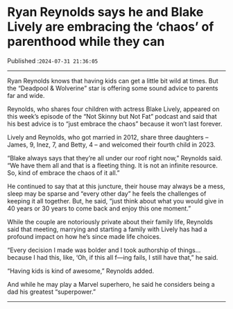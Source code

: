 # Ryan Reynolds says he and Blake Lively are embracing the ‘chaos’ of parenthood while they can

Published :`2024-07-31 21:36:05`

---

Ryan Reynolds knows that having kids can get a little bit wild at times. But the “Deadpool & Wolverine” star is offering some sound advice to parents far and wide.

Reynolds, who shares four children with actress Blake Lively, appeared on this week’s episode of the “Not Skinny but Not Fat” podcast and said that his best advice is to “just embrace the chaos” because it won’t last forever.

Lively and Reynolds, who got married in 2012, share three daughters – James, 9, Inez, 7, and Betty, 4 – and welcomed their fourth child in 2023.

“Blake always says that they’re all under our roof right now,” Reynolds said. “We have them all and that is a fleeting thing. It is not an infinite resource. So, kind of embrace the chaos of it all.”

He continued to say that at this juncture, their house may always be a mess, sleep may be sparse and “every other day” he feels the challenges of keeping it all together. But, he said, “just think about what you would give in 40 years or 30 years to come back and enjoy this one moment.”

While the couple are notoriously private about their family life, Reynolds said that meeting, marrying and starting a family with Lively has had a profound impact on how he’s since made life choices.

“Every decision I made was bolder and I took authorship of things… because I had this, like, ‘Oh, if this all f—ing fails, I still have that,” he said.

“Having kids is kind of awesome,” Reynolds added.

And while he may play a Marvel superhero, he said he considers being a dad his greatest “superpower.”

---

